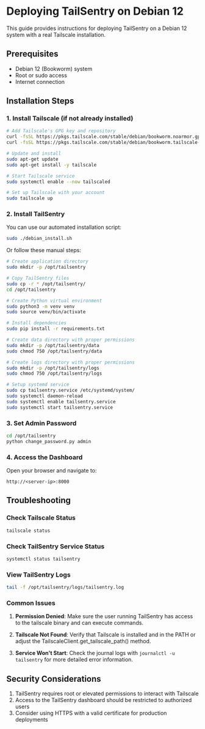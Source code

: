 # Deploying TailSentry on Debian 12

This guide provides instructions for deploying TailSentry on a Debian 12 system with a real Tailscale installation.

## Prerequisites

- Debian 12 (Bookworm) system
- Root or sudo access
- Internet connection

## Installation Steps

### 1. Install Tailscale (if not already installed)

```bash
# Add Tailscale's GPG key and repository
curl -fsSL https://pkgs.tailscale.com/stable/debian/bookworm.noarmor.gpg | sudo tee /usr/share/keyrings/tailscale-archive-keyring.gpg >/dev/null
curl -fsSL https://pkgs.tailscale.com/stable/debian/bookworm.tailscale-keyring.list | sudo tee /etc/apt/sources.list.d/tailscale.list

# Update and install
sudo apt-get update
sudo apt-get install -y tailscale

# Start Tailscale service
sudo systemctl enable --now tailscaled

# Set up Tailscale with your account
sudo tailscale up
```

### 2. Install TailSentry

You can use our automated installation script:

```bash
sudo ./debian_install.sh
```

Or follow these manual steps:

```bash
# Create application directory
sudo mkdir -p /opt/tailsentry

# Copy TailSentry files
sudo cp -r * /opt/tailsentry/
cd /opt/tailsentry

# Create Python virtual environment
sudo python3 -m venv venv
sudo source venv/bin/activate

# Install dependencies
sudo pip install -r requirements.txt

# Create data directory with proper permissions
sudo mkdir -p /opt/tailsentry/data
sudo chmod 750 /opt/tailsentry/data

# Create logs directory with proper permissions
sudo mkdir -p /opt/tailsentry/logs
sudo chmod 750 /opt/tailsentry/logs

# Setup systemd service
sudo cp tailsentry.service /etc/systemd/system/
sudo systemctl daemon-reload
sudo systemctl enable tailsentry.service
sudo systemctl start tailsentry.service
```

### 3. Set Admin Password

```bash
cd /opt/tailsentry
python change_password.py admin
```

### 4. Access the Dashboard

Open your browser and navigate to:

```
http://<server-ip>:8000
```

## Troubleshooting

### Check Tailscale Status

```bash
tailscale status
```

### Check TailSentry Service Status

```bash
systemctl status tailsentry
```

### View TailSentry Logs

```bash
tail -f /opt/tailsentry/logs/tailsentry.log
```

### Common Issues

1. **Permission Denied**: Make sure the user running TailSentry has access to the tailscale binary and can execute commands.

2. **Tailscale Not Found**: Verify that Tailscale is installed and in the PATH or adjust the TailscaleClient.get_tailscale_path() method.

3. **Service Won't Start**: Check the journal logs with `journalctl -u tailsentry` for more detailed error information.

## Security Considerations

1. TailSentry requires root or elevated permissions to interact with Tailscale
2. Access to the TailSentry dashboard should be restricted to authorized users
3. Consider using HTTPS with a valid certificate for production deployments
